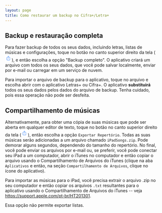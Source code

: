 ```yaml
---
layout: page
title: Como restaurar um backup no Cifra+/Letra+
---
```


## Backup e restauração completa

Para fazer backup de todos os seus dados, incluindo letras, listas de músicas e configurações, toque no botão no canto superior direito da tela (![share button](../images/share-button.png)), e então escolha a opção "Backup completo". O aplicativo criará um arquivo com todos os seus dados, que você pode salvar localmente, enviar por e-mail ou carregar em um serviço de nuvem.

Para importar o arquivo de backup para o aplicativo, toque no arquivo e escolha abrir com o aplicativo Letras+ ou Cifra+. O aplicativo **substituirá** todos os seus dados pelos dados do arquivo de backup. Tenha cuidado, pois essa operação não pode ser desfeita.

## Compartilhamento de músicas

Alternativamente, para obter uma cópia de suas músicas que pode ser aberta em qualquer editor de texto, toque no botão no canto superior direito da tela (![share button](../images/share-button.png)), então escolha a opção `Exportar Repertório`. Todas as suas músicas serão adicionadas a um arquivo chamado `iPadSongs.zip`. Pode demorar alguns segundos, dependendo do tamanho do repertório. No final, você pode enviar os arquivos por e-mail ou, se preferir, você pode conectar seu iPad a um computador, abrir o iTunes no computador e então copiar o arquivo usando o Compartilhamento de Arquivos do iTunes (clique na aba `Aplicativos` e então, na seção `Compartilhamento de Arquivos`, clique no ícone do aplicativo).

Para importar as músicas para o iPad, você precisa extrair o arquivo .zip no seu computador e então copiar os arquivos `.txt` resultantes para o aplicativo usando o Compartilhamento de Arquivos do iTunes -- veja <https://support.apple.com/pt-br/HT201301>.

Essa opção não permite exportar listas.